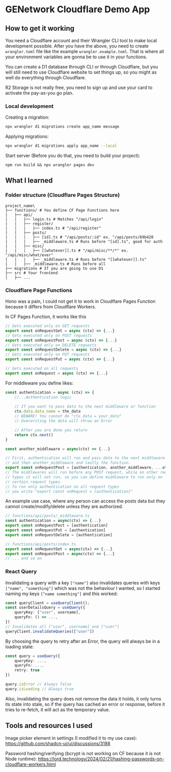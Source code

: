 # GENetwork Cloudflare Demo App


## How to get it working
You need a Cloudflare account and their Wrangler CLI tool to make local development possible. After you have the above, you need to create `wrangler.toml` file like the example `wrangler.example.toml`. That is where all your environment variables are gonna be to use it in your functions. 

You can create a D1 database through CLI or through Cloudflare, but you will still need to use Cloudflare website to set things up, so you might as well do everything through Cloudflare.

R2 Storage is not really free, you need to sign up and use your card to activate the pay-as-you go plan.

### Local development
Creating a migration:
```bash
npx wrangler d1 migrations create app_name message
```
Applying migrations:
```bash
npx wrangler d1 migrations apply app_name --local
```
Start server (Before you do that, you need to build your project):
```
npm run build && npx wrangler pages dev
```

## What I learned

### Folder structure (Cloudflare Pages Structure)
```
project_name\
├── functions/ # You define CF Page Functions here
|   ├── api/
|   |   ├── login.ts # Matches "/api/login"
|   |   ├── register/
|   |   |   ├── index.ts # "/api/register"
|   |   ├── posts/
|   |   |   ├── [id].ts # "/api/posts/:id" ex. "/api/posts/69b420
|   |   |   ├── _middleware.ts # Runs before "[id].ts", good for auth
|   |   ├── misc/
|   |   |   ├── [[whatever]].ts # "/api/misc/**/*" ex. "/api/misc/what/ever"
|   |   |   ├── _middleware.ts # Runs before "[[whatever]].ts"
|   |   ├── _middleware.ts # Runs before all
├── migrations # If you are going to use D1
├── src # Your frontend
│   ├── ...
```

### Cloudflare Page Functions
Hono was a pain, I could not get it to work in Cloudflare Pages Function because it differs from Cloudflare Workers.

In CF Pages Function, it works like this
```typescript
// Gets executed only on GET requests
export const onRequestGet = async (ctx) => {...}
// Gets executed only on POST requests
export const onRequestPost = async (ctx) => {...}
// Gets executed only on DELETE requests
export const onRequestDelete = async (ctx) => {...}
// Gets executed only on PUT requests
export const onRequestPut = async (ctx) => {...}

// Gets executed on all requests
export const onRequest = async (ctx) => {...}
```
For middleware you define likes:
```typescript
const authentication = async (ctx) => {
	//...Authentication logic
	
	// If you want to pass data to the next middleware or function
	ctx.data.data_name = the_data
	// BEWARE! You cannot do "ctx.data = your_data"
	// Overwriting the data will throw an Error

	// After you are done you return
	return ctx.next()
}

const another_middleware = async(ctx) => {...}

// First, authentication will run and pass data to the next middleware
// and then another_middleware and lastly the function.
export const onRequestPost = [authentication, another_middleware, ...other]
// The middlewares will run before any POST request, while on other request
// types it will not run, so you can define middleware to run only on
// certain request types.
// To run only authentication on all request types
// you write "export const onRequest = [authentication]"
```
An example use case, where any person can access the posts data but they cannot create/modify/delete unless they are authorized.
```typescript
// functions/api/posts/_middleware.ts
const authentication = async(ctx) => {...}
export const onRequestPost = [authentication]
export const onRequestPut = [authentication]
export const onRequestDelete = [authentication]
```
```typescript
// functions/api/posts/index.ts
export const onRequestGet = async(ctx) => {...}
export const onRequestPost = async(ctx) => {...}
// ... and so on
```

### React Query
Invalidating a query with a key `["name"]` also invalidates queries with keys `["name", "something"]` which was not the behaviour I wanted, so I started naming my keys `["name something"]` and this worked:
```typescript
const queryClient = useQueryClient();
const userDetailsQuery = useQuery({
	queryKey: ["user", username],
	queryFn: () => ...,
})
// Invalidates all ["user", username] and ["user"]
queryClient.invalidateQueries(["user"])
```

By choosing the query to retry after an Error, the query will always be in a loading state:
```typescript
const query = useQuery({
	queryKey: ...,
	queryFn: ...,
	retry: true
})

query.isError // Always false
query.isLoading // Always true
```

Also, invalidating the query does not remove the data it holds, it only turns its state into stale, so if the query has cached an error or response, before it tries to re-fetch, it will act as the temporary value.

## Tools and resources I used
Image picker element in settings (I modified it to my use case):
https://github.com/shadcn-ui/ui/discussions/3188

Password hashing/verifying (bcrypt is not working on CF  because it is not Node runtime):
https://lord.technology/2024/02/21/hashing-passwords-on-cloudflare-workers.html


